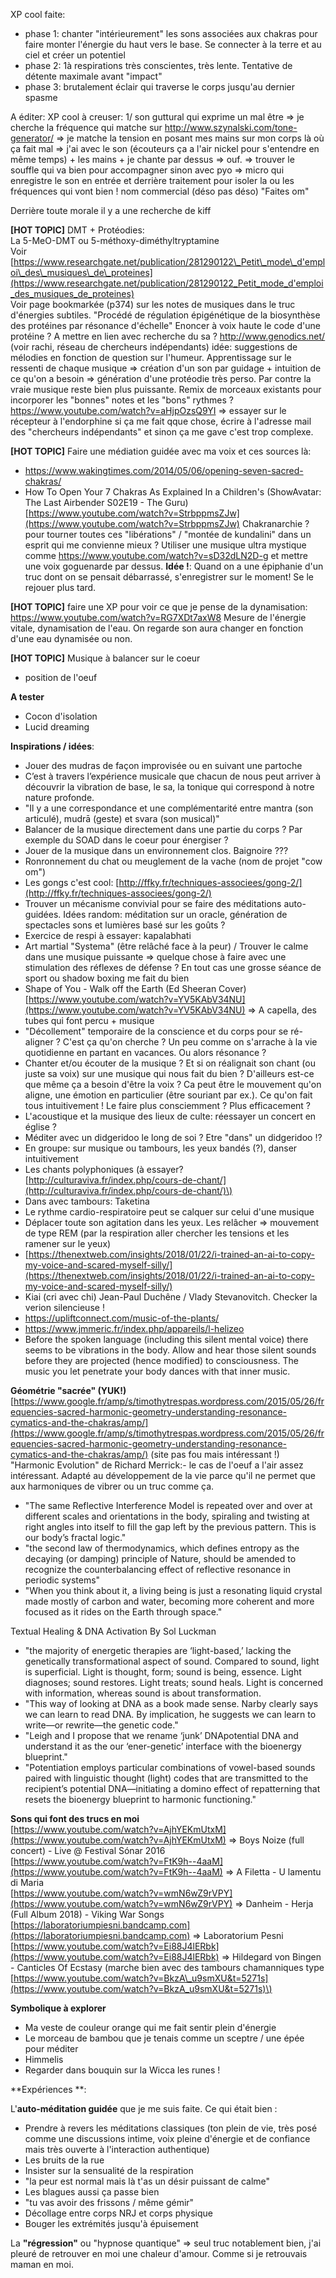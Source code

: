 XP cool faite:
- phase 1: chanter "intérieurement" les sons associées aux chakras pour faire monter l'énergie du haut vers le base. Se connecter à la terre et au ciel et créer un potentiel
- phase 2: 1à respirations très conscientes, très lente. Tentative de détente maximale avant "impact"
- phase 3: brutalement éclair qui traverse le corps jusqu'au dernier spasme

A éditer:
XP cool à creuser:
1/ son guttural qui exprime un mal être => je cherche la fréquence qui matche sur http://www.szynalski.com/tone-generator/ => je matche la tension en posant mes mains sur mon corps là où ça fait mal => j'ai avec le son (écouteurs ça a l'air nickel pour s'entendre en même temps) + les mains + je chante par dessus => ouf.
=> trouver le souffle qui va bien pour accompagner
sinon avec pyo => micro qui enregistre le son en entrée et derrière traitement pour isoler la ou les fréquences qui vont bien !
nom commercial (déso pas déso) "Faites om"

Derrière toute morale il y a une recherche de kiff

**\[HOT TOPIC\]** DMT + Protéodies:  
La 5-MeO-DMT ou 5-méthoxy-diméthyltryptamine  
Voir [https://www.researchgate.net/publication/281290122\_Petit\_mode\_d'emploi\_des\_musiques\_de\_proteines](https://www.researchgate.net/publication/281290122_Petit_mode_d'emploi_des_musiques_de_proteines)  
Voir page bookmarkée \(p374\) sur les notes de musiques dans le truc d'énergies subtiles.
"Procédé de régulation épigénétique de la biosynthèse des protéines par résonance d'échelle"
Enoncer à voix haute le code d'une protéine ? A mettre en lien avec recherche du sa ?
http://www.genodics.net/ (voir rachi, réseau de chercheurs indépendants)
idée: suggestions de mélodies en fonction de question sur l'humeur. Apprentissage sur le ressenti de chaque musique => création d'un son par guidage + intuition de ce qu'on a besoin => génération d'une protéodie très perso. Par contre la vraie musique reste bien plus puissante. Remix de morceaux existants pour incorporer les "bonnes" notes et les "bons" rythmes ?
https://www.youtube.com/watch?v=aHjpOzsQ9YI
=> essayer sur le récepteur à l'endorphine si ça me fait qque chose, écrire à l'adresse mail des "chercheurs indépendants" et sinon ça me gave c'est trop complexe.

**\[HOT TOPIC\]** Faire une médiation guidée avec ma voix et ces sources là:
* https://www.wakingtimes.com/2014/05/06/opening-seven-sacred-chakras/
* How To Open Your 7 Chakras As Explained In a Children's \(ShowAvatar: The Last Airbender S02E19 - The Guru\) [https://www.youtube.com/watch?v=StrbppmsZJw](https://www.youtube.com/watch?v=StrbppmsZJw)
Chakranarchie ? pour tourner toutes ces "libérations" / "montée de kundalini" dans un esprit qui me convienne mieux ? 
Utiliser une musique ultra mystique comme https://www.youtube.com/watch?v=sD32dLN2D-g et mettre une voix goguenarde par dessus.
**Idée !**: Quand on a une épiphanie d'un truc dont on se pensait débarrassé, s'enregistrer sur le moment! Se le rejouer plus tard.

**\[HOT TOPIC\]** faire une XP pour voir ce que je pense de la dynamisation:
https://www.youtube.com/watch?v=RG7XDt7axW8
Mesure de l'énergie vitale, dynamisation de l'eau.
On regarde son aura changer en fonction d'une eau dynamisée ou non.

**\[HOT TOPIC\]** Musique à balancer sur le coeur
+ position de l'oeuf

**A tester**

* Cocon d'isolation  
* Lucid dreaming

**Inspirations / idées**:

* Jouer des mudras de façon improvisée ou en suivant une partoche
* C’est à travers l’expérience musicale que chacun de nous peut arriver à découvrir la vibration de base, le sa, la tonique qui correspond à notre nature profonde.
* "Il y a une correspondance et une complémentarité entre mantra (son articulé), mudrā (geste) et svara (son musical)"
* Balancer de la musique directement dans une partie du corps ? Par exemple du SOAD dans le coeur pour énergiser ?
* Jouer de la musique dans un environnement clos. Baignoire ??? 
* Ronronnement du chat ou meuglement de la vache \(nom de projet "cow om"\)
* Les gongs c'est cool: [http://ffky.fr/techniques-associees/gong-2/](http://ffky.fr/techniques-associees/gong-2/)
* Trouver un mécanisme convivial pour se faire des méditations auto-guidées. Idées random: méditation sur un oracle, génération de spectacles sons et lumières basé sur les goûts ?
* Exercice de respi à essayer: kapalabhati
* Art martial "Systema" \(être relâché face à la peur\) / Trouver le calme dans une musique puissante =&gt; quelque chose à faire avec une stimulation des réflexes de défense ? En tout cas une grosse séance de sport ou shadow boxing me fait du bien
* Shape of You - Walk off the Earth \(Ed Sheeran Cover\) [https://www.youtube.com/watch?v=YV5KAbV34NU](https://www.youtube.com/watch?v=YV5KAbV34NU) =&gt; A capella, des tubes qui font percu + musique
* "Décollement" temporaire de la conscience et du corps pour se ré-aligner ? C'est ça qu'on cherche ? Un peu comme on s'arrache à la vie quotidienne en partant en vacances. Ou alors résonance ?
* Chanter et/ou écouter de la musique ? Et si on réalignait son chant \(ou juste sa voix\) sur une musique qui nous fait du bien ? D'ailleurs est-ce que même ça a besoin d'être la voix ? Ca peut être le mouvement qu'on aligne, une émotion en particulier \(être souriant par ex.\). Ce qu'on fait tous intuitivement ! Le faire plus consciemment ? Plus efficacement ?
* L'acoustique et la musique des lieux de culte: réessayer un concert en église ? 
* Méditer avec un didgeridoo le long de soi ? Etre "dans" un didgeridoo !?
* En groupe: sur musique ou tambours, les yeux bandés \(?\), danser intuitivement
* Les chants polyphoniques \(à essayer? [http://culturaviva.fr/index.php/cours-de-chant/](http://culturaviva.fr/index.php/cours-de-chant/)\)
* Dans avec tambours: Taketina
* Le rythme cardio-respiratoire peut se calquer sur celui d'une musique
* Déplacer toute son agitation dans les yeux. Les relâcher =&gt; mouvement de type REM \(par la respiration aller chercher les tensions et les ramener sur le yeux\)
* [https://thenextweb.com/insights/2018/01/22/i-trained-an-ai-to-copy-my-voice-and-scared-myself-silly/](https://thenextweb.com/insights/2018/01/22/i-trained-an-ai-to-copy-my-voice-and-scared-myself-silly/)
* Kiai (cri avec chi) Jean-Paul Duchêne / Vlady Stevanovitch. Checker la verion silencieuse !
* https://upliftconnect.com/music-of-the-plants/
* https://www.jmmeric.fr/index.php/appareils/l-helizeo
* Before the spoken language (including this silent mental voice) there seems to be vibrations in the body. Allow and hear those silent sounds before they are projected (hence modified) to consciousness. The music you let penetrate your body dances with that inner music.

**Géométrie "sacrée" (YUK!)**
[https://www.google.fr/amp/s/timothytrespas.wordpress.com/2015/05/26/frequencies-sacred-harmonic-geometry-understanding-resonance-cymatics-and-the-chakras/amp/](https://www.google.fr/amp/s/timothytrespas.wordpress.com/2015/05/26/frequencies-sacred-harmonic-geometry-understanding-resonance-cymatics-and-the-chakras/amp/) (site pas fou mais intéressant !)
"Harmonic Evolution" de Richard Merrick:- le cas de l'oeuf a l'air assez intéressant. Adapté au développement de la vie parce qu'il ne permet que aux harmoniques de vibrer ou un truc comme ça.
- "The same Reflective Interference Model is repeated over and over at different scales and orientations in the body, spiraling and twisting at right angles into itself to fill the gap left by the previous pattern. This is our body’s fractal logic."
- "the second law of thermodynamics, which defines entropy as the decaying (or damping) principle of Nature, should be amended to recognize the counterbalancing effect of reflective resonance in periodic systems"
- "When you think about it, a living being is just a resonating liquid crystal made mostly of carbon and water, becoming more coherent and more focused as it rides on the Earth through space."

Textual Healing & DNA Activation By Sol Luckman
- "the majority of energetic therapies are ‘light-based,’ lacking the genetically transformational aspect of sound. Compared to sound, light is superficial. Light is thought, form; sound is being, essence. Light diagnoses; sound restores. Light treats; sound heals. Light is concerned with information, whereas sound is about transformation.
- "This way of looking at DNA as a book made sense. Narby clearly says we can learn to read DNA. By implication, he suggests we can learn to write—or rewrite—the genetic code."
- "Leigh and I propose that we rename ‘junk’ DNApotential DNA and understand it as the our ‘ener-genetic’ interface with the bioenergy blueprint."
- "Potentiation employs particular combinations of vowel-based sounds paired with linguistic thought (light) codes that are transmitted to the recipient’s potential DNA—initiating a domino effect of repatterning that resets the bioenergy blueprint to harmonic functioning."

**Sons qui font des trucs en moi**  
[https://www.youtube.com/watch?v=AjhYEKmUtxM](https://www.youtube.com/watch?v=AjhYEKmUtxM) =&gt; Boys Noize \(full concert\) - Live @ Festival Sónar 2016  
[https://www.youtube.com/watch?v=FtK9h--4aaM](https://www.youtube.com/watch?v=FtK9h--4aaM) =&gt; A Filetta - U lamentu di Maria  
[https://www.youtube.com/watch?v=wmN6wZ9rVPY](https://www.youtube.com/watch?v=wmN6wZ9rVPY) =&gt; Danheim - Herja \(Full Album 2018\) - Viking War Songs  
[https://laboratoriumpiesni.bandcamp.com](https://laboratoriumpiesni.bandcamp.com) =&gt; Laboratorium Pesni  
[https://www.youtube.com/watch?v=Ei88J4lERbk](https://www.youtube.com/watch?v=Ei88J4lERbk) =&gt; Hildegard von Bingen - Canticles Of Ecstasy \(marche bien avec des tambours chamanniques type [https://www.youtube.com/watch?v=BkzA\_u9smXU&t=5271s](https://www.youtube.com/watch?v=BkzA_u9smXU&t=5271s)\)

**Symbolique à explorer**

* Ma veste de couleur orange qui me fait sentir plein d'énergie  
* Le morceau de bambou que je tenais comme un sceptre / une épée pour méditer  
* Himmelis  
* Regarder dans bouquin sur la Wicca les runes !

**Expériences **:

L'**auto-méditation guidée** que je me suis faite. Ce qui était bien :

* Prendre à revers les méditations classiques \(ton plein de vie, très posé comme une discussions intime, voix pleine d'énergie et de confiance mais très ouverte à l'interaction authentique\)
* Les bruits de la rue
* Insister sur la sensualité de la respiration
* "la peur est normal mais là t'as un désir puissant de calme" 
* Les blagues aussi ça passe bien
* "tu vas avoir des frissons / même gémir"
* Décollage entre corps NRJ et corps physique
* Bouger les extrémités jusqu'à épuisement

La **"régression"** ou "hypnose quantique" =&gt; seul truc notablement bien, j'ai pleuré de retrouver en moi une chaleur d'amour. Comme si je retrouvais maman en moi.

